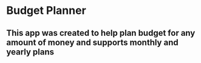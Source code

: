 # Budget Planner 
## This app was created to help plan budget for any amount of money and supports monthly and yearly plans